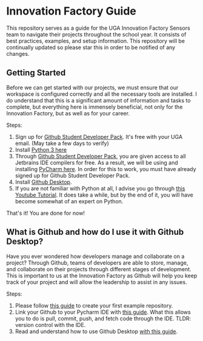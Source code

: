 # Innovation Factory Guide
This repository serves as a guide for the UGA Innovation Factory Sensors team to navigate their projects throughout the school year. It consists of best practices, examples, and setup information. This repository will be continually updated so please star this in order to be notified of any changes.

## Getting Started
Before we can get started with our projects, we must ensure that our workspace is configured correctly and all the necessary tools are installed. I do understand that this is a significant amount of information and tasks to complete, but everything here is immensely beneficial, not only for the Innovation Factory, but as well as for your career.

Steps:
1. Sign up for [Github Student Developer Pack](https://education.github.com/pack). It's free with your UGA email. (May take a few days to verify)
2. Install [Python 3 here](https://realpython.com/installing-python/)
3. Through [Github Student Developer Pack](https://education.github.com/pack), you are given access to all Jetbrains IDE compilers for free. As a result, we will be using and installing [PyCharm here](https://www.jetbrains.com/student/?authMethod=github). In order for this to work, you must have already signed up for Github Student Developer Pack.
4. Install [Github Desktop](https://desktop.github.com/).
5. If you are not familiar with Python at all, I advise you go through [this Youtube Tutorial](https://www.youtube.com/watch?v=_uQrJ0TkZlc). It does take a while, but by the end of it, you will have become somewhat of an expert on Python.

That's it! You are done for now!


## What is Github and how do I use it with Github Desktop?
Have you ever wondered how developers manage and collaborate on a project? Through Github, teams of developers are able to store, manage, and collaborate on their projects through different stages of development. This is important to us at the Innovation Factory as Github will help you keep track of your project and will allow the leadership to assist in any issues.

Steps:
1. Please follow [this guide](https://docs.github.com/en/get-started/quickstart/hello-world) to create your first example repository.
2. Link your Github to your Pycharm IDE with [this guide](https://www.jetbrains.com/help/pycharm/github.html). What this allows you to do is pull, commit, push, and fetch code through the IDE. TLDR: version control with the IDE.
3. Read and understand how to use Github Desktop [with this guide](https://docs.github.com/en/desktop/installing-and-configuring-github-desktop/overview/getting-started-with-github-desktop).
